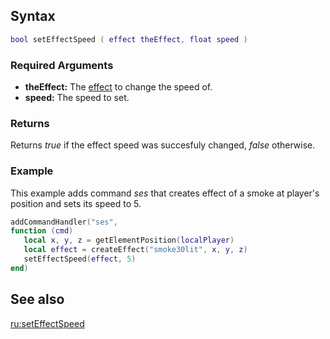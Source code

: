 Syntax
------

``` lua
bool setEffectSpeed ( effect theEffect, float speed )
```

### Required Arguments

-   **theEffect:** The [effect](/docs/effect.md "wikilink") to change the speed of.
-   **speed:** The speed to set.

### Returns

Returns *true* if the effect speed was succesfuly changed, *false* otherwise.

### Example

This example adds command *ses* that creates effect of a smoke at player's position and sets its speed to 5.

``` Lua
addCommandHandler("ses", 
function (cmd)
   local x, y, z = getElementPosition(localPlayer)
   local effect = createEffect("smoke30lit", x, y, z)
   setEffectSpeed(effect, 5)
end)
```

See also
--------

[ru:setEffectSpeed](/docs/ru:seteffectspeed.md "wikilink")
